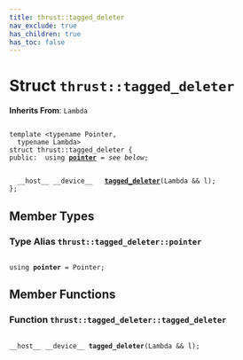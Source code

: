 ```yaml
---
title: thrust::tagged_deleter
nav_exclude: true
has_children: true
has_toc: false
---
```


# Struct `thrust::tagged_deleter`

**Inherits From**:
`Lambda`

<code class="doxybook">
<span>template &lt;typename Pointer,</span>
<span>&nbsp;&nbsp;typename Lambda&gt;</span>
<span>struct thrust::tagged&#95;deleter {</span>
<span>public:</span><span>&nbsp;&nbsp;using <b><a href="{{ site.baseurl }}/api/classes/structthrust_1_1tagged__deleter.html#using-pointer">pointer</a></b> = <i>see below</i>;</span>
<br>
<span>&nbsp;&nbsp;__host__ __device__ </span><span>&nbsp;&nbsp;<b><a href="{{ site.baseurl }}/api/classes/structthrust_1_1tagged__deleter.html#function-tagged-deleter">tagged&#95;deleter</a></b>(Lambda && l);</span>
<span>};</span>
</code>

## Member Types

<h3 id="using-pointer">
Type Alias <code>thrust::tagged&#95;deleter::pointer</code>
</h3>

<code class="doxybook">
<span>using <b>pointer</b> = Pointer;</span></code>

## Member Functions

<h3 id="function-tagged-deleter">
Function <code>thrust::tagged&#95;deleter::tagged&#95;deleter</code>
</h3>

<code class="doxybook">
<span>__host__ __device__ </span><span><b>tagged_deleter</b>(Lambda && l);</span></code>

